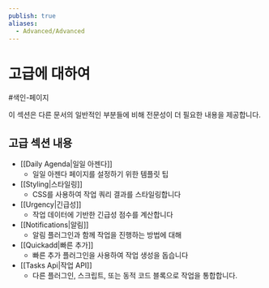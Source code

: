 ```yaml
---
publish: true
aliases:
  - Advanced/Advanced
---
```


# 고급에 대하여

<span class="related-pages">#색인-페이지</span>

이 섹션은 다른 문서의 일반적인 부분들에 비해 전문성이 더 필요한 내용을 제공합니다.

## 고급 섹션 내용

- [[Daily Agenda|일일 아젠다]]
  - 일일 아젠다 페이지를 설정하기 위한 템플릿 팁
- [[Styling|스타일링]]
  - CSS를 사용하여 작업 쿼리 결과를 스타일링합니다
- [[Urgency|긴급성]]
  - 작업 데이터에 기반한 긴급성 점수를 계산합니다
- [[Notifications|알림]]
  - 알림 플러그인과 함께 작업을 진행하는 방법에 대해
- [[Quickadd|빠른 추가]]
  - 빠른 추가 플러그인을 사용하여 작업 생성을 돕습니다
- [[Tasks Api|작업 API]]
  - 다른 플러그인, 스크립트, 또는 동적 코드 블록으로 작업을 통합합니다.